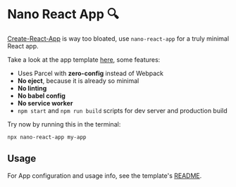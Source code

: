 # Nano React App 🔍

[Create-React-App](https://github.com/facebook/create-react-app) is way too bloated, use `nano-react-app` for a truly minimal React app.

Take a look at the app template [here](https://github.com/adrianmcli/nano-react-app-template), some features:

- Uses Parcel with **zero-config** instead of Webpack
- **No eject**, because it is already so minimal
- **No linting**
- **No babel config**
- **No service worker**
- `npm start` and `npm run build` scripts for dev server and production build

Try now by running this in the terminal:

```
npx nano-react-app my-app
```

## Usage

For App configuration and usage info, see the template's [README](https://github.com/adrianmcli/nano-react-app-template/blob/master/README.md).
